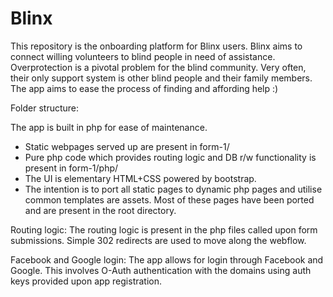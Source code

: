 # Blinx

This repository is the onboarding platform for Blinx users. Blinx aims to connect willing volunteers to blind people
in need of assistance. Overprotection is a pivotal problem for the blind community. Very often, their only support 
system is other blind people and their family members. The app aims to ease the process of finding and affording help :)

Folder structure:

The app is built in php for ease of maintenance.

- Static webpages served up are present in form-1/
- Pure php code which provides routing logic and DB r/w 
functionality is present in form-1/php/
- The UI is elementary HTML+CSS powered by bootstrap.
- The intention is to port all static pages to dynamic php
pages and utilise common templates are assets. Most of these pages have been ported and are present 
in the root directory.

Routing logic:
The routing logic is present in the php files called upon 
form submissions. Simple 302 redirects are used to move 
along the webflow. 

Facebook and Google login:
The app allows for login through Facebook and Google. 
This involves O-Auth authentication with the domains using
auth keys provided upon app registration.



		

